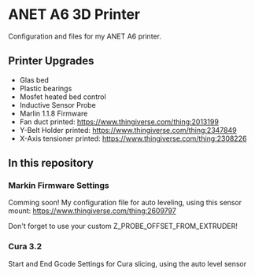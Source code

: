 # ANET A6 3D Printer
Configuration and files for my ANET A6 printer. 

## Printer Upgrades

* Glas bed
* Plastic bearings
* Mosfet heated bed control
* Inductive Sensor Probe
* Marlin 1.1.8 Firmware
* Fan duct printed: https://www.thingiverse.com/thing:2013199
* Y-Belt Holder printed: https://www.thingiverse.com/thing:2347849
* X-Axis tensioner printed: https://www.thingiverse.com/thing:2308226

## In this repository
### Markin Firmware Settings

Comming soon!
My configuration file for auto leveling, using this sensor mount: https://www.thingiverse.com/thing:2609797

Don't forget to use your custom Z_PROBE_OFFSET_FROM_EXTRUDER!


### Cura 3.2

Start and End Gcode Settings for Cura slicing, using the auto level sensor

